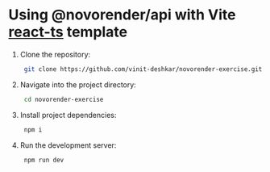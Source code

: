 # Using @novorender/api with Vite [react-ts](https://github.com/vitejs/vite/tree/main/packages/create-vite/template-react-ts) template

1. Clone the repository:

   ```bash
    git clone https://github.com/vinit-deshkar/novorender-exercise.git
   ```

2. Navigate into the project directory:

   ```bash
    cd novorender-exercise
   ```

3. Install project dependencies:

   ```bash
    npm i
   ```

4. Run the development server:

   ```bash
    npm run dev
   ```
